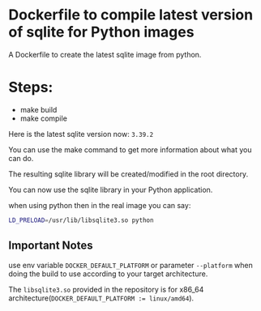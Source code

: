 # Dockerfile to compile latest version of sqlite for Python images
A Dockerfile to create the latest sqlite image from python.

# Steps:
- make build
- make compile


Here is the latest sqlite version now: `3.39.2`

You can use the make command to get more information about what you can do.

The resulting sqlite library will be created/modified in the root directory.

You can now use the sqlite library in your Python application.

when using python then in the real image you can say:
```bash
LD_PRELOAD=/usr/lib/libsqlite3.so python
```

## Important Notes
use env variable `DOCKER_DEFAULT_PLATFORM` or parameter `--platform` when doing the build to use according to your target architecture.

The `libsqlite3.so` provided in the repository is for x86_64 architecture(`DOCKER_DEFAULT_PLATFORM := linux/amd64`).